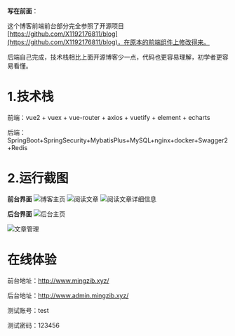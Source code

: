 **写在前面**：

这个博客前端前台部分完全参照了开源项目[https://github.com/X1192176811/blog](https://github.com/X1192176811/blog)，在原本的前端组件上修改得来。

后端自己完成，技术栈相比上面开源博客少一点，代码也更容易理解，初学者更容易看懂。

# 1.技术栈

前端：vue2 + vuex + vue-router + axios + vuetify + element + echarts

后端：SpringBoot+SpringSecurity+MybatisPlus+MySQL+nginx+docker+Swagger2+Redis
#  2.运行截图
**前台界面**
![博客主页](http://www.static.mingzib.xyz/blogUploadFile/articles/80eb0e16d7784222ac87a93ceeae04ec.png)
![阅读文章](http://www.static.mingzib.xyz/blogUploadFile/articles/0af8001a627342a58469ccf943a63e94.jpg)
![阅读文章详细信息](http://www.static.mingzib.xyz/blogUploadFile/articles/a139bb8a13db4c2e8016159e295b25f2.png)

**后台界面**
![后台主页](http://www.static.mingzib.xyz/blogUploadFile/articles/1ebcbfc98e67448a81d3d151608cf149.png)

![文章管理](http://www.static.mingzib.xyz/blogUploadFile/articles/c28ee7ea2b4e407a84b891d10bd524b1.png)

# 在线体验
前台地址：http://www.mingzib.xyz/

后台地址：http://www.admin.mingzib.xyz/

测试账号：test

测试密码：123456
